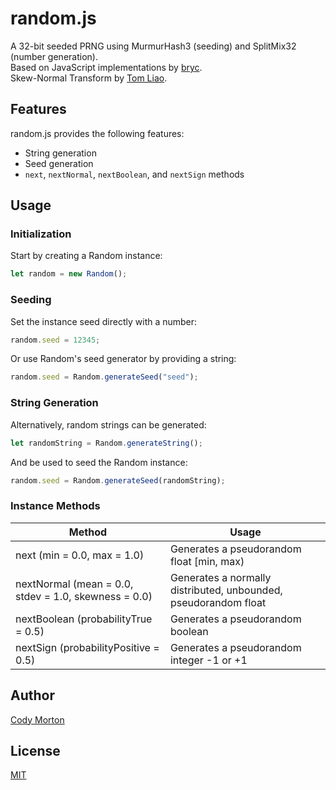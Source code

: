 random.js
==========

A 32-bit seeded PRNG using MurmurHash3 (seeding) and SplitMix32 (number generation). \
Based on JavaScript implementations by [bryc](<https://github.com/bryc/code/blob/master/jshash/PRNGs.md>). \
Skew-Normal Transform by [Tom Liao](<https://spin.atomicobject.com/2019/09/30/skew-normal-prng-javascript/>).

Features
--------

random.js provides the following features:

* String generation
* Seed generation
* `next`, `nextNormal`, `nextBoolean`, and `nextSign` methods

Usage
-----

### Initialization ###

Start by creating a Random instance:

``` js
let random = new Random();
```

### Seeding ###

Set the instance seed directly with a number:

``` js
random.seed = 12345;
```

Or use Random's seed generator by providing a string:

``` js
random.seed = Random.generateSeed("seed");
```

### String Generation ###

Alternatively, random strings can be generated:

``` js
let randomString = Random.generateString();
```

And be used to seed the Random instance:

``` js
random.seed = Random.generateSeed(randomString);
```

### Instance Methods ###

Method | Usage
----- | -----
next (min = 0.0, max = 1.0) | Generates a pseudorandom float [min, max)
nextNormal (mean = 0.0, stdev = 1.0, skewness = 0.0) | Generates a normally distributed, unbounded, pseudorandom float
nextBoolean (probabilityTrue = 0.5) | Generates a pseudorandom boolean
nextSign (probabilityPositive = 0.5) | Generates a pseudorandom integer -1 or +1

Author
------

[Cody Morton](https://github.com/kxirk)

License
-------

[MIT](LICENSE)
